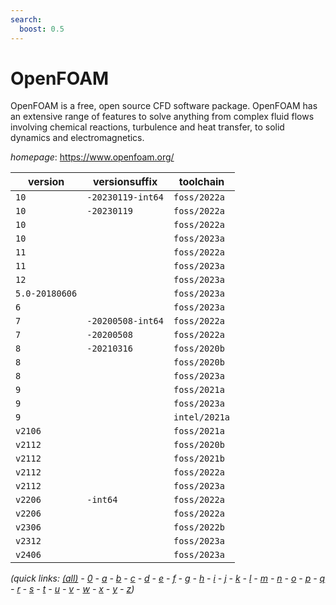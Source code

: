 ```yaml
---
search:
  boost: 0.5
---
```

# OpenFOAM

OpenFOAM is a free, open source CFD software package.  OpenFOAM has an extensive range of features to solve anything from complex fluid flows  involving chemical reactions, turbulence and heat transfer,  to solid dynamics and electromagnetics.

*homepage*: <https://www.openfoam.org/>

version | versionsuffix | toolchain
--------|---------------|----------
``10`` | ``-20230119-int64`` | ``foss/2022a``
``10`` | ``-20230119`` | ``foss/2022a``
``10`` |  | ``foss/2022a``
``10`` |  | ``foss/2023a``
``11`` |  | ``foss/2022a``
``11`` |  | ``foss/2023a``
``12`` |  | ``foss/2023a``
``5.0-20180606`` |  | ``foss/2023a``
``6`` |  | ``foss/2023a``
``7`` | ``-20200508-int64`` | ``foss/2022a``
``7`` | ``-20200508`` | ``foss/2022a``
``8`` | ``-20210316`` | ``foss/2020b``
``8`` |  | ``foss/2020b``
``8`` |  | ``foss/2023a``
``9`` |  | ``foss/2021a``
``9`` |  | ``foss/2023a``
``9`` |  | ``intel/2021a``
``v2106`` |  | ``foss/2021a``
``v2112`` |  | ``foss/2020b``
``v2112`` |  | ``foss/2021b``
``v2112`` |  | ``foss/2022a``
``v2112`` |  | ``foss/2023a``
``v2206`` | ``-int64`` | ``foss/2022a``
``v2206`` |  | ``foss/2022a``
``v2306`` |  | ``foss/2022b``
``v2312`` |  | ``foss/2023a``
``v2406`` |  | ``foss/2023a``


*(quick links: [(all)](../index.md) - [0](../0/index.md) - [a](../a/index.md) - [b](../b/index.md) - [c](../c/index.md) - [d](../d/index.md) - [e](../e/index.md) - [f](../f/index.md) - [g](../g/index.md) - [h](../h/index.md) - [i](../i/index.md) - [j](../j/index.md) - [k](../k/index.md) - [l](../l/index.md) - [m](../m/index.md) - [n](../n/index.md) - [o](../o/index.md) - [p](../p/index.md) - [q](../q/index.md) - [r](../r/index.md) - [s](../s/index.md) - [t](../t/index.md) - [u](../u/index.md) - [v](../v/index.md) - [w](../w/index.md) - [x](../x/index.md) - [y](../y/index.md) - [z](../z/index.md))*

